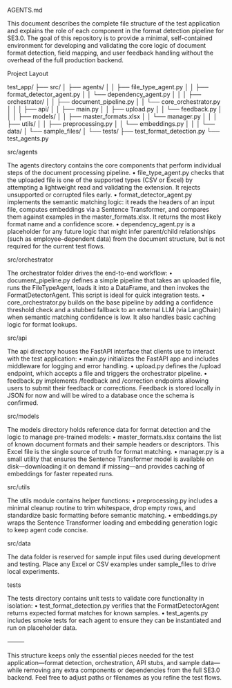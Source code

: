 AGENTS.md

This document describes the complete file structure of the test application and explains the role of each component in the format detection pipeline for SE3.0. The goal of this repository is to provide a minimal, self-contained environment for developing and validating the core logic of document format detection, field mapping, and user feedback handling without the overhead of the full production backend.

Project Layout

test_app/
├── src/
│   ├── agents/
│   │   ├── file_type_agent.py
│   │   ├── format_detector_agent.py
│   │   └── dependency_agent.py
│   │
│   ├── orchestrator/
│   │   ├── document_pipeline.py
│   │   └── core_orchestrator.py
│   │
│   ├── api/
│   │   ├── main.py
│   │   ├── upload.py
│   │   └── feedback.py
│   │
│   ├── models/
│   │   ├── master_formats.xlsx
│   │   └── manager.py
│   │
│   ├── utils/
│   │   ├── preprocessing.py
│   │   └── embeddings.py
│   │
│   └── data/
│       └── sample_files/
│
└── tests/
    ├── test_format_detection.py
    └── test_agents.py

src/agents

The agents directory contains the core components that perform individual steps of the document processing pipeline.
	•	file_type_agent.py checks that the uploaded file is one of the supported types (CSV or Excel) by attempting a lightweight read and validating the extension. It rejects unsupported or corrupted files early.
	•	format_detector_agent.py implements the semantic matching logic: it reads the headers of an input file, computes embeddings via a Sentence Transformer, and compares them against examples in the master_formats.xlsx. It returns the most likely format name and a confidence score.
	•	dependency_agent.py is a placeholder for any future logic that might infer parent/child relationships (such as employee–dependent data) from the document structure, but is not required for the current test flows.

src/orchestrator

The orchestrator folder drives the end-to-end workflow:
	•	document_pipeline.py defines a simple pipeline that takes an uploaded file, runs the FileTypeAgent, loads it into a DataFrame, and then invokes the FormatDetectorAgent. This script is ideal for quick integration tests.
	•	core_orchestrator.py builds on the base pipeline by adding a confidence threshold check and a stubbed fallback to an external LLM (via LangChain) when semantic matching confidence is low. It also handles basic caching logic for format lookups.

src/api

The api directory houses the FastAPI interface that clients use to interact with the test application:
	•	main.py initializes the FastAPI app and includes middleware for logging and error handling.
	•	upload.py defines the /upload endpoint, which accepts a file and triggers the orchestrator pipeline.
	•	feedback.py implements /feedback and /correction endpoints allowing users to submit their feedback or corrections. Feedback is stored locally in JSON for now and will be wired to a database once the schema is confirmed.

src/models

The models directory holds reference data for format detection and the logic to manage pre-trained models:
	•	master_formats.xlsx contains the list of known document formats and their sample headers or descriptors. This Excel file is the single source of truth for format matching.
	•	manager.py is a small utility that ensures the Sentence Transformer model is available on disk—downloading it on demand if missing—and provides caching of embeddings for faster repeated runs.

src/utils

The utils module contains helper functions:
	•	preprocessing.py includes a minimal cleanup routine to trim whitespace, drop empty rows, and standardize basic formatting before semantic matching.
	•	embeddings.py wraps the Sentence Transformer loading and embedding generation logic to keep agent code concise.

src/data

The data folder is reserved for sample input files used during development and testing. Place any Excel or CSV examples under sample_files to drive local experiments.

tests

The tests directory contains unit tests to validate core functionality in isolation:
	•	test_format_detection.py verifies that the FormatDetectorAgent returns expected format matches for known samples.
	•	test_agents.py includes smoke tests for each agent to ensure they can be instantiated and run on placeholder data.

⸻

This structure keeps only the essential pieces needed for the test application—format detection, orchestration, API stubs, and sample data—while removing any extra components or dependencies from the full SE3.0 backend. Feel free to adjust paths or filenames as you refine the test flows.
